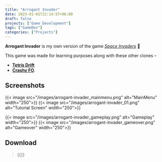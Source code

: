 ```yaml
---
title: "Arrogant Invader"
date: 2023-01-01T22:14:57+06:00
draft: false
projects: ["Game Development"]
tags: ["GameDev"]
categories: ["Projects"]
---
```


**Arrogant Invader** is my own version of the game *[Space Invaders](https://en.wikipedia.org/wiki/Space_Invaders)* 👾

This game was made for learning purposes along with these other clones – 

- **[Tetris Drift](https://intisarbnaim.com/tetris-drift)** 
- **[Crashy FO](https://intisarbnaim.com/crashy-fo/)**.

## Screenshots

{{< image src="/images/arrogant-invader_mainmenu.png" alt="MainMenu" width="250">}} {{< image src="/images/arrogant-invader_01.png" alt="Tutorial Screen" width="250">}}

{{< image src="/images/arrogant-invader_gameplay.png" alt="Gameplay" width="250">}} {{< image src="/images/arrogant-invader_gameover.png" alt="Gameover" width="250">}}

## Download

> {{<link href="https://darkspactus.itch.io/arrogant-invader" content="Arrogant Invader v1.0.0">}}
